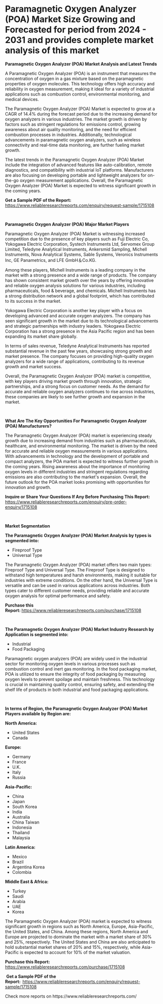 <p><h1>Paramagnetic Oxygen Analyzer (POA) Market Size Growing and Forecasted for period from 2024 - 2031 and provides complete market analysis of this market</h1></p><p><strong>Paramagnetic Oxygen Analyzer (POA) Market Analysis and Latest Trends</strong></p>
<p><p>A Paramagnetic Oxygen Analyzer (POA) is an instrument that measures the concentration of oxygen in a gas mixture based on the paramagnetic properties of oxygen molecules. This technology offers high accuracy and reliability in oxygen measurement, making it ideal for a variety of industrial applications such as combustion control, environmental monitoring, and medical devices.</p><p>The Paramagnetic Oxygen Analyzer (POA) Market is expected to grow at a CAGR of 14.4% during the forecast period due to the increasing demand for oxygen analyzers in various industries. The market growth is driven by factors such as stringent regulations for emissions control, growing awareness about air quality monitoring, and the need for efficient combustion processes in industries. Additionally, technological advancements in paramagnetic oxygen analyzers, such as wireless connectivity and real-time data monitoring, are further fueling market growth.</p><p>The latest trends in the Paramagnetic Oxygen Analyzer (POA) Market include the integration of advanced features like auto-calibration, remote diagnostics, and compatibility with industrial IoT platforms. Manufacturers are also focusing on developing portable and lightweight analyzers for on-the-go oxygen measurement applications. Overall, the Paramagnetic Oxygen Analyzer (POA) Market is expected to witness significant growth in the coming years.</p></p>
<p><strong>Get a Sample PDF of the Report:&nbsp;</strong> <a href="https://www.reliableresearchreports.com/enquiry/request-sample/1715108">https://www.reliableresearchreports.com/enquiry/request-sample/1715108</a></p>
<p>&nbsp;</p>
<p><strong>Paramagnetic Oxygen Analyzer (POA) Major Market Players</strong></p>
<p><p>Paramagnetic Oxygen Analyzer (POA) Market is witnessing increased competition due to the presence of key players such as Fuji Electric Co, Yokogawa Electric Corporation, Systech Instruments Ltd, Servomex Group Limited, Teledyne Analytical Instruments, Ankersmid Sampling, Michell Instruments, Nova Analytical Systems, Sable Systems, Veronics Instruments Inc, GE Panametrics, and LFE GmbH＆Co.KG.</p><p>Among these players, Michell Instruments is a leading company in the market with a strong presence and a wide range of products. The company has shown consistent market growth over the years by offering innovative and reliable oxygen analysis solutions for various industries, including pharmaceuticals, food & beverage, and chemicals. Michell Instruments has a strong distribution network and a global footprint, which has contributed to its success in the market.</p><p>Yokogawa Electric Corporation is another key player with a focus on developing advanced and accurate oxygen analyzers. The company has seen significant growth in the market due to its technological advancements and strategic partnerships with industry leaders. Yokogawa Electric Corporation has a strong presence in the Asia Pacific region and has been expanding its market share globally.</p><p>In terms of sales revenue, Teledyne Analytical Instruments has reported substantial revenue in the past few years, showcasing strong growth and market presence. The company focuses on providing high-quality oxygen analyzers for a wide range of applications, contributing to its revenue growth and market success.</p><p>Overall, the Paramagnetic Oxygen Analyzer (POA) market is competitive, with key players driving market growth through innovation, strategic partnerships, and a strong focus on customer needs. As the demand for accurate and reliable oxygen analyzers continues to rise across industries, these companies are likely to see further growth and expansion in the market.</p></p>
<p>&nbsp;</p>
<p><strong>What Are The Key Opportunities For Paramagnetic Oxygen Analyzer (POA) Manufacturers?</strong></p>
<p><p>The Paramagnetic Oxygen Analyzer (POA) market is experiencing steady growth due to increasing demand from industries such as pharmaceuticals, healthcare, and environmental monitoring. The market is driven by the need for accurate and reliable oxygen measurements in various applications. With advancements in technology and the development of portable and compact analyzers, the POA market is expected to witness further growth in the coming years. Rising awareness about the importance of monitoring oxygen levels in different industries and stringent regulations regarding emissions are also contributing to the market's expansion. Overall, the future outlook for the POA market looks promising with opportunities for innovation and growth.</p></p>
<p><strong>Inquire or Share Your Questions If Any Before Purchasing This Report:</strong> <a href="https://www.reliableresearchreports.com/enquiry/pre-order-enquiry/1715108">https://www.reliableresearchreports.com/enquiry/pre-order-enquiry/1715108</a></p>
<p>&nbsp;</p>
<p><strong>Market Segmentation</strong></p>
<p><strong>The Paramagnetic Oxygen Analyzer (POA) Market Analysis by types is segmented into:</strong></p>
<p><ul><li>Fireproof Type</li><li>Universal Type</li></ul></p>
<p><p>The Paramagnetic Oxygen Analyzer (POA) market offers two main types: Fireproof Type and Universal Type. The Fireproof Type is designed to withstand high temperatures and harsh environments, making it suitable for industries with extreme conditions. On the other hand, the Universal Type is versatile and can be used in various applications across industries. Both types cater to different customer needs, providing reliable and accurate oxygen analysis for optimal performance and safety.</p></p>
<p><strong>Purchase this Report:&nbsp;</strong><a href="https://www.reliableresearchreports.com/purchase/1715108">https://www.reliableresearchreports.com/purchase/1715108</a></p>
<p>&nbsp;</p>
<p><strong>The Paramagnetic Oxygen Analyzer (POA) Market Industry Research by Application is segmented into:</strong></p>
<p><ul><li>Industrial</li><li>Food Packaging</li></ul></p>
<p><p>Paramagnetic oxygen analyzers (POA) are widely used in the industrial sector for monitoring oxygen levels in various processes such as combustion control and inert gas monitoring. In the food packaging market, POA is utilized to ensure the integrity of food packaging by measuring oxygen levels to prevent spoilage and maintain freshness. This technology is crucial in maintaining quality control, ensuring safety, and extending the shelf life of products in both industrial and food packaging applications.</p></p>
<p>&nbsp;</p>
<p><strong>In terms of Region, the Paramagnetic Oxygen Analyzer (POA) Market Players available by Region are:</strong></p>
<p>
    <p> <strong> North America: </strong>
        <ul>
            <li>United States</li>
            <li>Canada</li>
        </ul>
        </p> 
    <p> <strong> Europe: </strong>
        <ul>
            <li>Germany</li>
            <li>France</li>
            <li>U.K.</li>
            <li>Italy</li>
            <li>Russia</li>
        </ul>
        </p> 
    <p> <strong> Asia-Pacific: </strong>
        <ul>
            <li>China</li>
            <li>Japan</li>
            <li>South Korea</li>
            <li>India</li>
            <li>Australia</li>
            <li>China Taiwan</li>
            <li>Indonesia</li>
            <li>Thailand</li>
            <li>Malaysia</li>
        </ul>
        </p> 
    <p> <strong> Latin America: </strong>
        <ul>
            <li>Mexico</li>
            <li>Brazil</li>
            <li>Argentina Korea</li>
            <li>Colombia</li>
        </ul>
        </p> 
    <p> <strong> Middle East & Africa: </strong>
        <ul>
            <li>Turkey</li>
            <li>Saudi</li>
            <li>Arabia</li>
            <li>UAE</li>
            <li>Korea</li>
        </ul>
    </p>
    </p>
<p><p>The Paramagnetic Oxygen Analyzer (POA) market is expected to witness significant growth in regions such as North America, Europe, Asia-Pacific, the United States, and China. Among these regions, North America and Europe are projected to dominate the market with a market share of 30% and 25%, respectively. The United States and China are also anticipated to hold substantial market shares of 20% and 15%, respectively, while Asia-Pacific is expected to account for 10% of the market valuation.</p></p>
<p><strong>Purchase this Report: </strong><a href="https://www.reliableresearchreports.com/purchase/1715108">https://www.reliableresearchreports.com/purchase/1715108</a></p>
<p>&nbsp;<strong>Get a Sample PDF of the Report:&nbsp;&nbsp;</strong><a href="https://www.reliableresearchreports.com/enquiry/request-sample/1715108">https://www.reliableresearchreports.com/enquiry/request-sample/1715108</a></p>
<p><strong></strong></p>
<p>Check more reports on https://www.reliableresearchreports.com/</p>